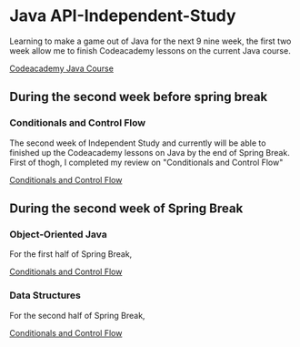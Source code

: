 <h1>Java API-Independent-Study</h1>
<p>Learning to make a game out of Java for the next 9 nine week, the first two week allow me to finish Codeacademy lessons on the current Java course.</p>
<a href = "https://www.codecademy.com/learn/learn-java">Codeacademy Java Course</a><br>

<h2>During the second week before spring break</h2>
<h3>Conditionals and Control Flow</h3>
<p>The second week of Independent Study and currently will be able to finished up the Codeacademy lessons on Java by the end of Spring Break. First of thogh, I completed my review on "Conditionals and Control Flow"</p>
<a href = "https://www.codecademy.com/courses/learn-java/lessons/conditionals-control-flow/exercises/decisions?action=resume_content_item">Conditionals and Control Flow</a><br>

<h2>During the second week of Spring Break</h2>
<h3>Object-Oriented Java</h3>
<p>For the first half of Spring Break, </p>
<a href = "https://www.codecademy.com/courses/learn-java/lessons/object-oriented-programming/exercises/object-oriented-overview?action=resume_content_item">Conditionals and Control Flow</a><br>

<h3>Data Structures</h3>
<p>For the second half of Spring Break, </p>
<a href = "https://www.codecademy.com/courses/learn-java/lessons/data-structures/exercises/data-structures?action=resume_content_item">Conditionals and Control Flow</a><br>
